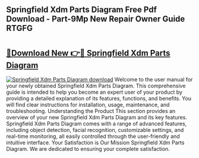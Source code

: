 ## Springfield Xdm Parts Diagram Free Pdf Download - Part-9Mp New Repair Owner Guide RTGFG

# <h2><a href="http://dfies81.blite.top/?on=Springfield+Xdm+Parts+Diagram">🔗Download New 👉🔴 Springfield Xdm Parts Diagram</a></h2>

[![Springfield Xdm Parts Diagram download](https://i.imgur.com/lujVjoI.png)](http://dfies81.blite.top/?on=Springfield+Xdm+Parts+Diagram)
Welcome to the user manual for your newly obtained Springfield Xdm Parts Diagram. This comprehensive guide is intended to help you become an expert user of your product by providing a detailed explanation of its features, functions, and benefits. You will find clear instructions for installation, usage, maintenance, and troubleshooting. Understanding the Product This section provides an overview of your new Springfield Xdm Parts Diagram and its key features. Springfield Xdm Parts Diagram comes with a range of advanced features, including object detection, facial recognition, customizable settings, and real-time monitoring, all easily controlled through the user-friendly and intuitive interface. Your Satisfaction is Our Mission Springfield Xdm Parts Diagram. We are dedicated to ensuring your complete satisfaction.
